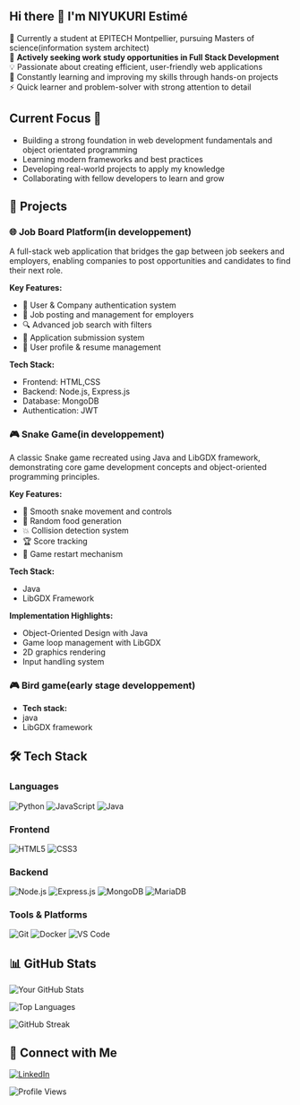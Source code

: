 ## Hi there 👋 I'm NIYUKURI Estimé

🌱 Currently a student at EPITECH Montpellier, pursuing Masters of science(information system architect)   
💼 **Actively seeking work study opportunities in Full Stack Development**  
💡 Passionate about creating efficient, user-friendly web applications  
🚀 Constantly learning and improving my skills through hands-on projects  
⚡ Quick learner and problem-solver with strong attention to detail

## Current Focus 🎯
- Building a strong foundation in web development fundamentals and object orientated programming
- Learning modern frameworks and best practices
- Developing real-world projects to apply my knowledge
- Collaborating with fellow developers to learn and grow


## 📂 Projects

### 🌐 Job Board Platform(in developpement)

A full-stack web application that bridges the gap between job seekers and employers, enabling companies to post opportunities and candidates to find their next role.

**Key Features:**
- 🔐 User & Company authentication system
- 📝 Job posting and management for employers
- 🔍 Advanced job search with filters
- 📨 Application submission system
- 💼 User profile & resume management

**Tech Stack:**
- Frontend: HTML,CSS
- Backend: Node.js, Express.js
- Database: MongoDB
- Authentication: JWT

### 🎮 Snake Game(in developpement)

A classic Snake game recreated using Java and LibGDX framework, demonstrating core game development concepts and object-oriented programming principles.

**Key Features:**
- 🎯 Smooth snake movement and controls
- 🍎 Random food generation
- 💥 Collision detection system
- 🏆 Score tracking
- 🔄 Game restart mechanism

**Tech Stack:**
- Java
- LibGDX Framework

**Implementation Highlights:**
- Object-Oriented Design with Java
- Game loop management with LibGDX
- 2D graphics rendering
- Input handling system


### 🎮 Bird game(early stage developpement)
- **Tech stack:**
- java
- LibGDX framework



## 🛠️ Tech Stack

### Languages
![Python](https://img.shields.io/badge/Python-3776AB?style=for-the-badge&logo=python&logoColor=white)
![JavaScript](https://img.shields.io/badge/JavaScript-F7DF1E?style=for-the-badge&logo=javascript&logoColor=black)
![Java](https://img.shields.io/badge/Java-ED8B00?style=for-the-badge&logo=openjdk&logoColor=white)

### Frontend
![HTML5](https://img.shields.io/badge/HTML5-E34F26?style=for-the-badge&logo=html5&logoColor=white)
![CSS3](https://img.shields.io/badge/CSS3-1572B6?style=for-the-badge&logo=css3&logoColor=white)

### Backend
![Node.js](https://img.shields.io/badge/Node.js-43853D?style=for-the-badge&logo=node.js&logoColor=white)
![Express.js](https://img.shields.io/badge/Express.js-404D59?style=for-the-badge)
![MongoDB](https://img.shields.io/badge/MongoDB-4EA94B?style=for-the-badge&logo=mongodb&logoColor=white)
![MariaDB](https://img.shields.io/badge/MariaDB-003545?style=for-the-badge&logo=mariadb&logoColor=white)


### Tools & Platforms
![Git](https://img.shields.io/badge/Git-F05032?style=for-the-badge&logo=git&logoColor=white)
![Docker](https://img.shields.io/badge/Docker-2CA5E0?style=for-the-badge&logo=docker&logoColor=white)
![VS Code](https://img.shields.io/badge/VS_Code-0078D4?style=for-the-badge&logo=visual%20studio%20code&logoColor=white)


## 📊 GitHub Stats

![Your GitHub Stats](https://github-readme-stats.vercel.app/api?username=mzngu&show_icons=true&theme=radical)

![Top Languages](https://github-readme-stats.vercel.app/api/top-langs/?username=mzngu&layout=compact&theme=radical)

![GitHub Streak](https://github-readme-streak-stats.herokuapp.com/?user=mzngu&theme=radical)


## 🤝 Connect with Me
[![LinkedIn](https://img.shields.io/badge/LinkedIn-0077B5?style=for-the-badge&logo=linkedin&logoColor=white)](https://www.linkedin.com/in/estimé-n-718252223/)


![Profile Views](https://komarev.com/ghpvc/?username=mzngu&color=blueviolet&style=flat)



